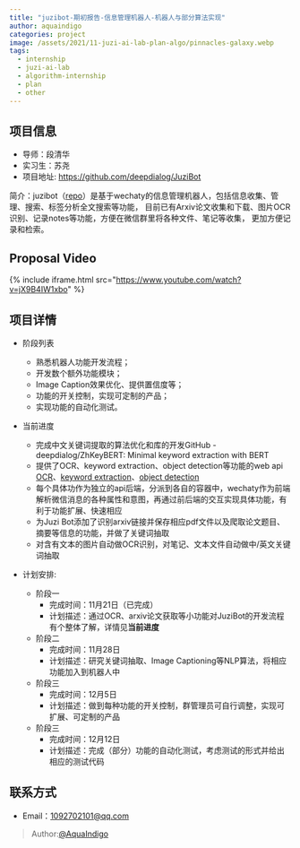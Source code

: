 ```yaml
---
title: "juzibot-期初报告-信息管理机器人-机器人与部分算法实现"
author: aquaindigo
categories: project
image: /assets/2021/11-juzi-ai-lab-plan-algo/pinnacles-galaxy.webp
tags:
  - internship
  - juzi-ai-lab
  - algorithm-internship
  - plan
  - other
---
```


## 项目信息

- 导师：段清华
- 实习生：苏尧
- 项目地址: <https://github.com/deepdialog/JuziBot>

简介：juzibot（[repo](https://github.com/deepdialog/JuziBot)）是基于wechaty的信息管理机器人，包括信息收集、管理、搜索、标签分析全文搜索等功能，
目前已有Arxiv论文收集和下载、图片OCR识别、记录notes等功能，方便在微信群里将各种文件、笔记等收集，
更加方便记录和检索。

## Proposal Video

{% include iframe.html src="https://www.youtube.com/watch?v=jX9B4IW1xbo" %}

## 项目详情

- 阶段列表
  - 熟悉机器人功能开发流程；
  - 开发数个额外功能模块；
  - Image Caption效果优化、提供置信度等；
  - 功能的开关控制，实现可定制的产品；
  - 实现功能的自动化测试。

- 当前进度
  - 完成中文关键词提取的算法优化和库的开发GitHub - deepdialog/ZhKeyBERT: Minimal keyword extraction with BERT
  - 提供了OCR、keyword extraction、object detection等功能的web api [OCR](https://github.com/deepdialog/docker-ocr-api)、[keyword extraction](https://github.com/deepdialog/docker-keywords-api)、[object detection](https://github.com/juzibot/object-detect-api)
  - 每个具体功作为独立的api后端，分派到各自的容器中，wechaty作为前端解析微信消息的各种属性和意图，再通过前后端的交互实现具体功能，有利于功能扩展、快速相应
  - 为Juzi Bot添加了识别arxiv链接并保存相应pdf文件以及爬取论文题目、摘要等信息的功能，并做了关键词抽取
  - 对含有文本的图片自动做OCR识别，对笔记、文本文件自动做中/英文关键词抽取

- 计划安排:
  - 阶段一
    - 完成时间：11月21日（已完成）
    - 计划描述：通过OCR、arxiv论文获取等小功能对JuziBot的开发流程有个整体了解，详情见**当前进度**
  - 阶段二
    - 完成时间：11月28日
    - 计划描述：研究关键词抽取、Image Captioning等NLP算法，将相应功能加入到机器人中
  - 阶段三
    - 完成时间：12月5日
    - 计划描述：做到每种功能的开关控制，群管理员可自行调整，实现可扩展、可定制的产品
  - 阶段三
    - 完成时间：12月12日
    - 计划描述：完成（部分）功能的自动化测试，考虑测试的形式并给出相应的测试代码

## 联系方式

- Email：1092702101@qq.com

> Author:[@AquaIndigo](https://github.com/AquaIndigo)
